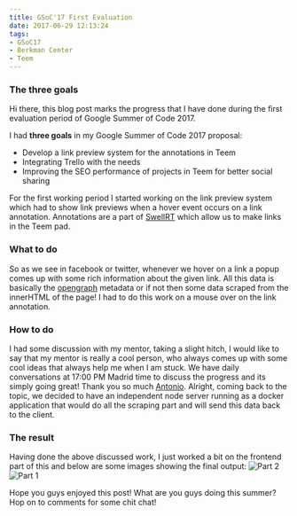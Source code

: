 ```yaml
---
title: GSoC'17 First Evaluation
date: 2017-06-29 12:13:24
tags:
- GSoC17
- Berkman Center
- Teem
---
```


### The three goals

Hi there, this blog post marks the progress that I have done during the first evaluation period of Google Summer of Code 2017.

I had **three goals** in my Google Summer of Code 2017 proposal:

+ Develop a link preview system for the annotations in Teem
+ Integrating Trello with the needs
+ Improving the SEO performance of projects in Teem for better social sharing

For the first working period I started working on the link preview system which had to show link previews when a hover event occurs on a link annotation. Annotations are a part of [SwellRT](https://swellrt.teem.works) which allow us to make links in the Teem pad.

### What to do
So as we see in facebook or twitter, whenever we hover on a link a popup comes up with some rich information about the given link. All this data is basically the [opengraph](http://http://ogp.me/) metadata or if not then some data scraped from the innerHTML of the page! I had to do this work on a mouse over on the link annotation.

### How to do
I had some discussion with my mentor, taking a slight hitch, I would like to say that my mentor is really a cool person, who always comes up with some cool ideas that always help me when I am stuck. We have daily conversations at 17:00 PM Madrid time to discuss the progress and its simply going great! Thank you so much [Antonio](https://github.com/atfornes).
Alright, coming back to the topic, we decided to have an independent node server running as a docker application that would do all the scraping part and will send this data back to the client.

### The result
Having done the above discussed work, I just worked a bit on the frontend part of this and below are some images showing the final output:
![Part 2](https://krshubham.github.io/images/gsoc-part-1_2.png "Link annotation loading")
![Part 1](https://krshubham.github.io/images/gsoc-part-1_1.png "Link annotation preview")

Hope you guys enjoyed this post! What are you guys doing this summer?
Hop on to comments for some chit chat!

<script async src="//pagead2.googlesyndication.com/pagead/js/adsbygoogle.js"></script>
<ins class="adsbygoogle"
     style="display:block; text-align:center;"
     data-ad-format="fluid"
     data-ad-layout="in-article"
     data-ad-client="ca-pub-3900805761322774"
     data-ad-slot="1286488845"></ins>
<script>
     (adsbygoogle = window.adsbygoogle || []).push({});
</script>